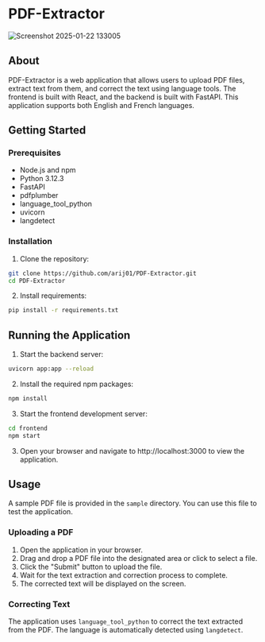 # PDF-Extractor
![Screenshot 2025-01-22 133005](https://github.com/user-attachments/assets/49f08561-500f-4997-b925-47f264565f6a)

## About

PDF-Extractor is a web application that allows users to upload PDF files, extract text from them, and correct the text using language tools. The frontend is built with React, and the backend is built with FastAPI. This application supports both English and French languages.

## Getting Started

### Prerequisites

- Node.js and npm
- Python 3.12.3
- FastAPI
- pdfplumber
- language_tool_python
- uvicorn
- langdetect

### Installation

1. Clone the repository:

  ```sh
  git clone https://github.com/arij01/PDF-Extractor.git
  cd PDF-Extractor
  ```
2. Install requirements:

  ```sh
  pip install -r requirements.txt
  ```
## Running the Application

1. Start the backend server:

  ```sh
  uvicorn app:app --reload
  ```
2. Install the required npm packages:
  ```sh
  npm install
  ```
3. Start the frontend development server:

  ```sh
  cd frontend
  npm start
  ```
3. Open your browser and navigate to http://localhost:3000 to view the application.

## Usage

A sample PDF file is provided in the `sample` directory. You can use this file to test the application.

### Uploading a PDF

1. Open the application in your browser.
2. Drag and drop a PDF file into the designated area or click to select a file.
3. Click the "Submit" button to upload the file.
4. Wait for the text extraction and correction process to complete.
5. The corrected text will be displayed on the screen.

### Correcting Text

The application uses `language_tool_python` to correct the text extracted from the PDF. The language is automatically detected using `langdetect`.
